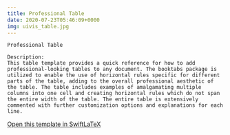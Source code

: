 ```yaml
---
title: Professional Table
date: 2020-07-23T05:46:09+0000
img: uivis_table.jpg
---
```

```
Professional Table

Description:
This table template provides a quick reference for how to add professional-looking tables to any document. The booktabs package is utilized to enable the use of horizontal rules specific for different parts of the table, adding to the overall professional aesthetic of the table. The table includes examples of amalgamating multiple columns into one cell and creating horizontal rules which do not span the entire width of the table. The entire table is extensively commented with further customization options and explanations for each line.
```
[Open this template in SwiftLaTeX](https://www.swiftlatex.com/project.html?import=https://swiftlatex.github.io/LaTeXBoilerPlate/zips/guncm_table.zip)
